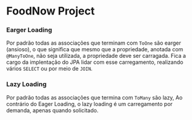# FoodNow Project

### Earger Loading
Por padrão todas as associações que terminam com `ToOne` são earger (ansioso), o que significa que mesmo que a propriedade, anotada com `@ManyToOne`, não seja utilizada, 
a propriedade deve ser carragada. Fica a cargo da implentação do JPA lidar com esse carregamento, realizando vários `SELECT` ou por meio de `JOIN`.

### Lazy Loading
Por padrão todas as associações que termina com `ToMany` são lazy, Ao contrário do Eager Loading, o lazy loading é um carregamento por demanda, apenas quando solicitado.